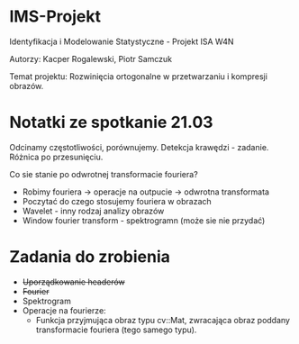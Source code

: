 # IMS-Projekt #
Identyfikacja i Modelowanie Statystyczne - Projekt ISA W4N

Autorzy: Kacper Rogalewski, Piotr Samczuk

Temat projektu: Rozwinięcia ortogonalne w przetwarzaniu i kompresji obrazów.

# Notatki ze spotkanie 21.03

Odcinamy częstotliwości, porównujemy.
Detekcja krawędzi - zadanie. Różnica po przesunięciu.

Co sie stanie po odwrotnej transformacie fouriera?

* Robimy fouriera -> operacje na outpucie -> odwrotna transformata
* Poczytać do czego stosujemy fouriera w obrazach
* Wavelet - inny rodzaj analizy obrazów
* Window fourier transform - spektrogramn (może sie nie przydać)

# Zadania do zrobienia
* ~~Uporządkowanie headerów~~
* ~~Fourier~~
* Spektrogram
* Operacje na fourierze:
    * Funkcja przyjmująca obraz typu cv::Mat, zwracająca obraz poddany transformacie fouriera (tego samego typu).
